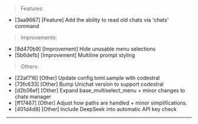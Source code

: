 > Features:
- [3aa9667] [Feature] Add the ability to read old chats via 'chats' command

> Improvements:
- [8d470b9] [Improvement] Hide unusable menu selections
- [5b6defb] [Improvement] Multiline prompt styling

> Others:
- [22af716] [Other] Update config.toml.sample with codestral
- [73fc633] [Other] Bump Unichat version to support codestral
- [d2b06ef] [Other] Expand base_multiselect_menu + minor changes to chats manager
- [ff17467] [Other] Adjust how paths are handled + minor simplifications.
- [401d4d8] [Other] Include DeepSeek into automatic API key check


---
